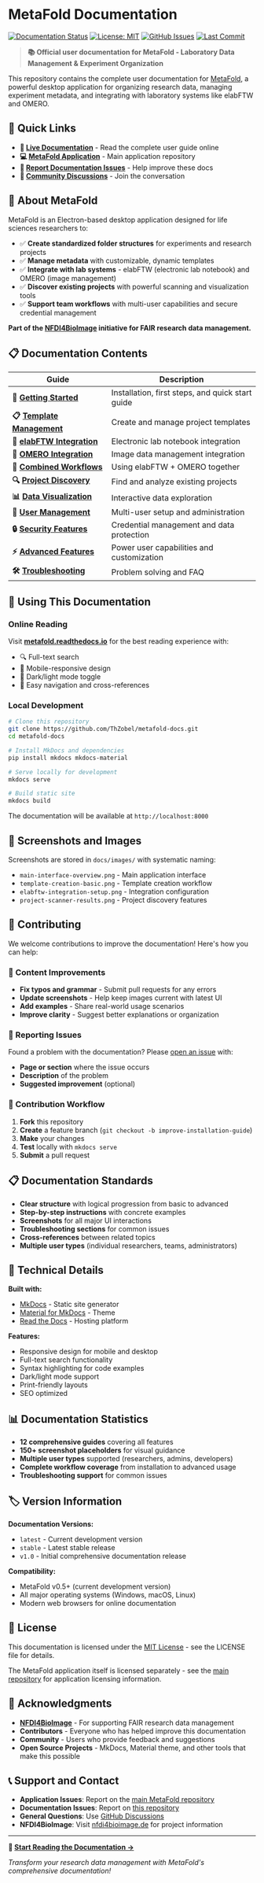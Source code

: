 # MetaFold Documentation

[![Documentation Status](https://readthedocs.org/projects/metafold/badge/?version=latest)](https://metafold.readthedocs.io/en/latest/?badge=latest)
[![License: MIT](https://img.shields.io/badge/License-MIT-yellow.svg)](https://opensource.org/licenses/MIT)
[![GitHub Issues](https://img.shields.io/github/issues/ThZobel/metafold-docs)](https://github.com/ThZobel/metafold-docs/issues)
[![Last Commit](https://img.shields.io/github/last-commit/ThZobel/metafold-docs)](https://github.com/ThZobel/metafold-docs/commits/main)

> **📚 Official user documentation for MetaFold - Laboratory Data Management & Experiment Organization**

This repository contains the complete user documentation for [MetaFold](https://github.com/ThZobel/MetaFold), a powerful desktop application for organizing research data, managing experiment metadata, and integrating with laboratory systems like elabFTW and OMERO.

## 🔗 Quick Links

- **📖 [Live Documentation](https://metafold.readthedocs.io)** - Read the complete user guide online
- **💻 [MetaFold Application](https://github.com/ThZobel/MetaFold)** - Main application repository
- **🐛 [Report Documentation Issues](https://github.com/ThZobel/metafold-docs/issues)** - Help improve these docs
- **💬 [Community Discussions](https://github.com/ThZobel/MetaFold/discussions)** - Join the conversation

## 🎯 About MetaFold

MetaFold is an Electron-based desktop application designed for life sciences researchers to:

- ✅ **Create standardized folder structures** for experiments and research projects
- ✅ **Manage metadata** with customizable, dynamic templates
- ✅ **Integrate with lab systems** - elabFTW (electronic lab notebook) and OMERO (image management)
- ✅ **Discover existing projects** with powerful scanning and visualization tools
- ✅ **Support team workflows** with multi-user capabilities and secure credential management

**Part of the [NFDI4BioImage](https://nfdi4bioimage.de/) initiative for FAIR research data management.**

## 📋 Documentation Contents

| Guide | Description |
|-------|-------------|
| **🚀 [Getting Started](docs/index.md)** | Installation, first steps, and quick start guide |
| **📋 [Template Management](docs/templates.md)** | Create and manage project templates |
| **🔗 [elabFTW Integration](docs/elabftw-integration.md)** | Electronic lab notebook integration |
| **🔬 [OMERO Integration](docs/omero-integration.md)** | Image data management integration |
| **🤝 [Combined Workflows](docs/combined-integrations.md)** | Using elabFTW + OMERO together |
| **🔍 [Project Discovery](docs/project-scanner.md)** | Find and analyze existing projects |
| **📊 [Data Visualization](docs/data-visualization.md)** | Interactive data exploration |
| **👥 [User Management](docs/user-management.md)** | Multi-user setup and administration |
| **🔒 [Security Features](docs/security.md)** | Credential management and data protection |
| **⚡ [Advanced Features](docs/advanced-features.md)** | Power user capabilities and customization |
| **🛠️ [Troubleshooting](docs/troubleshooting.md)** | Problem solving and FAQ |

## 🚀 Using This Documentation

### Online Reading
Visit **[metafold.readthedocs.io](https://metafold.readthedocs.io)** for the best reading experience with:
- 🔍 Full-text search
- 📱 Mobile-responsive design
- 🌙 Dark/light mode toggle
- 📖 Easy navigation and cross-references

### Local Development

```bash
# Clone this repository
git clone https://github.com/ThZobel/metafold-docs.git
cd metafold-docs

# Install MkDocs and dependencies
pip install mkdocs mkdocs-material

# Serve locally for development
mkdocs serve

# Build static site
mkdocs build
```

The documentation will be available at `http://localhost:8000`

## 📸 Screenshots and Images

Screenshots are stored in `docs/images/` with systematic naming:
- `main-interface-overview.png` - Main application interface
- `template-creation-basic.png` - Template creation workflow
- `elabftw-integration-setup.png` - Integration configuration
- `project-scanner-results.png` - Project discovery features

## 🤝 Contributing

We welcome contributions to improve the documentation! Here's how you can help:

### 📝 Content Improvements
- **Fix typos and grammar** - Submit pull requests for any errors
- **Update screenshots** - Help keep images current with latest UI
- **Add examples** - Share real-world usage scenarios
- **Improve clarity** - Suggest better explanations or organization

### 🐛 Reporting Issues
Found a problem with the documentation? Please [open an issue](https://github.com/ThZobel/metafold-docs/issues) with:
- **Page or section** where the issue occurs
- **Description** of the problem
- **Suggested improvement** (optional)

### 🔄 Contribution Workflow
1. **Fork** this repository
2. **Create** a feature branch (`git checkout -b improve-installation-guide`)
3. **Make** your changes
4. **Test** locally with `mkdocs serve`
5. **Submit** a pull request

## 📋 Documentation Standards

- **Clear structure** with logical progression from basic to advanced
- **Step-by-step instructions** with concrete examples
- **Screenshots** for all major UI interactions
- **Troubleshooting sections** for common issues
- **Cross-references** between related topics
- **Multiple user types** (individual researchers, teams, administrators)

## 🔧 Technical Details

**Built with:**
- [MkDocs](https://www.mkdocs.org/) - Static site generator
- [Material for MkDocs](https://squidfunk.github.io/mkdocs-material/) - Theme
- [Read the Docs](https://readthedocs.org/) - Hosting platform

**Features:**
- Responsive design for mobile and desktop
- Full-text search functionality
- Syntax highlighting for code examples
- Dark/light mode support
- Print-friendly layouts
- SEO optimized

## 📊 Documentation Statistics

- **12 comprehensive guides** covering all features
- **150+ screenshot placeholders** for visual guidance
- **Multiple user types** supported (researchers, admins, developers)
- **Complete workflow coverage** from installation to advanced usage
- **Troubleshooting support** for common issues

## 🏷️ Version Information

**Documentation Versions:**
- `latest` - Current development version
- `stable` - Latest stable release
- `v1.0` - Initial comprehensive documentation release

**Compatibility:**
- MetaFold v0.5+ (current development version)
- All major operating systems (Windows, macOS, Linux)
- Modern web browsers for online documentation

## 📄 License

This documentation is licensed under the [MIT License](LICENSE) - see the LICENSE file for details.

The MetaFold application itself is licensed separately - see the [main repository](https://github.com/ThZobel/MetaFold) for application licensing information.

## 🙏 Acknowledgments

- **[NFDI4BioImage](https://nfdi4bioimage.de/)** - For supporting FAIR research data management
- **Contributors** - Everyone who has helped improve this documentation
- **Community** - Users who provide feedback and suggestions
- **Open Source Projects** - MkDocs, Material theme, and other tools that make this possible

## 📞 Support and Contact

- **Application Issues**: Report on the [main MetaFold repository](https://github.com/ThZobel/MetaFold/issues)
- **Documentation Issues**: Report on [this repository](https://github.com/ThZobel/metafold-docs/issues)
- **General Questions**: Use [GitHub Discussions](https://github.com/ThZobel/MetaFold/discussions)
- **NFDI4BioImage**: Visit [nfdi4bioimage.de](https://nfdi4bioimage.de/) for project information

---

**📖 [Start Reading the Documentation →](https://metafold.readthedocs.io)**

*Transform your research data management with MetaFold's comprehensive documentation!*